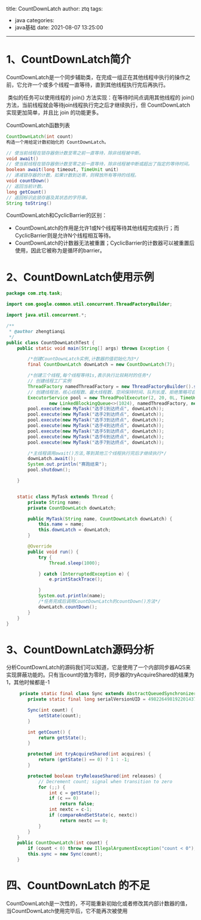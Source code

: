 title: CountDownLatch
author: ztq
tags:

  - java
categories:
  - java基础
date: 2021-08-07 13:25:00

---

# 1、CountDownLatch简介

​		CountDownLatch是一个同步辅助类，在完成一组正在其他线程中执行的操作之前，它允许一个或多个线程一直等待，直到其他线程执行完后再执行。

​		类似的任务可以使用线程的  join()  方法实现：在等待时间点调用其他线程的  join()  方法，当前线程就会等待join线程执行完之后才继续执行，但 CountDownLatch 实现更加简单，并且比 join 的功能更多。

CountDownLatch函数列表

```java
CountDownLatch(int count)
构造一个用给定计数初始化的 CountDownLatch。

// 使当前线程在锁存器倒计数至零之前一直等待，除非线程被中断。
void await()
// 使当前线程在锁存器倒计数至零之前一直等待，除非线程被中断或超出了指定的等待时间。
boolean await(long timeout, TimeUnit unit)
// 递减锁存器的计数，如果计数到达零，则释放所有等待的线程。
void countDown()
// 返回当前计数。
long getCount()
// 返回标识此锁存器及其状态的字符串。
String toString()
```

CountDownLatch和CyclicBarrier的区别：

- CountDownLatch的作用是允许1或N个线程等待其他线程完成执行；而CyclicBarrier则是允许N个线程相互等待。
- CountDownLatch的计数器无法被重置；CyclicBarrier的计数器可以被重置后使用，因此它被称为是循环的barrier。

# 2、CountDownLatch使用示例

```java
package com.ztq.task;

import com.google.common.util.concurrent.ThreadFactoryBuilder;

import java.util.concurrent.*;

/**
 * @author zhengtianqi
 */
public class CountDownLatchTest {
    public static void main(String[] args) throws Exception {

        /*创建CountDownLatch实例,计数器的值初始化为3*/
        final CountDownLatch downLatch = new CountDownLatch(7);

        /*创建三个线程,每个线程等待1s,表示执行比较耗时的任务*/
        // 创建线程工厂实例
        ThreadFactory namedThreadFactory = new ThreadFactoryBuilder().setNameFormat("pool-%d").build();
        // 创建线程池，核心线程数、最大线程数、空闲保持时间、队列长度、拒绝策略可自行定义
        ExecutorService pool = new ThreadPoolExecutor(2, 20, 0L, TimeUnit.MILLISECONDS,
                new LinkedBlockingQueue<>(1024), namedThreadFactory, new ThreadPoolExecutor.AbortPolicy());
        pool.execute(new MyTask("选手1到达终点", downLatch));
        pool.execute(new MyTask("选手2到达终点", downLatch));
        pool.execute(new MyTask("选手3到达终点", downLatch));
        pool.execute(new MyTask("选手4到达终点", downLatch));
        pool.execute(new MyTask("选手5到达终点", downLatch));
        pool.execute(new MyTask("选手6到达终点", downLatch));
        pool.execute(new MyTask("选手7到达终点", downLatch));

        /*主线程调用await()方法,等到其他三个线程执行完后才继续执行*/
        downLatch.await();
        System.out.println("赛跑结束");
        pool.shutdown();

    }


    static class MyTask extends Thread {
        private String name;
        private CountDownLatch downLatch;

        public MyTask(String name, CountDownLatch downLatch) {
            this.name = name;
            this.downLatch = downLatch;
        }

        @Override
        public void run() {
            try {
                Thread.sleep(1000);

            } catch (InterruptedException e) {
                e.printStackTrace();

            }
            System.out.println(name);
            /*任务完成后调用CountDownLatch的countDown()方法*/
            downLatch.countDown();
        }
    }
}

```

# 3、CountDownLatch源码分析

​		分析CountDownLatch的源码我们可以知道，它是使用了一个内部同步器AQS来实现屏蔽功能的。只有当count的值为零时，同步器的tryAcquireShared的结果为1，其他时候都是-1

```java
     private static final class Sync extends AbstractQueuedSynchronizer {
        private static final long serialVersionUID = 4982264981922014374L;

        Sync(int count) {
            setState(count);
        }

        int getCount() {
            return getState();
        }

        protected int tryAcquireShared(int acquires) {
            return (getState() == 0) ? 1 : -1;
        }

        protected boolean tryReleaseShared(int releases) {
            // Decrement count; signal when transition to zero
            for (;;) {
                int c = getState();
                if (c == 0)
                    return false;
                int nextc = c-1;
                if (compareAndSetState(c, nextc))
                    return nextc == 0;
            }
        }
    }
    public CountDownLatch(int count) {
        if (count < 0) throw new IllegalArgumentException("count < 0");
        this.sync = new Sync(count);
    }

```

# 四、CountDownLatch 的不足

CountDownLatch是一次性的，不可能重新初始化或者修改其内部计数器的值，当CountDownLatch使用完毕后，它不能再次被使用
